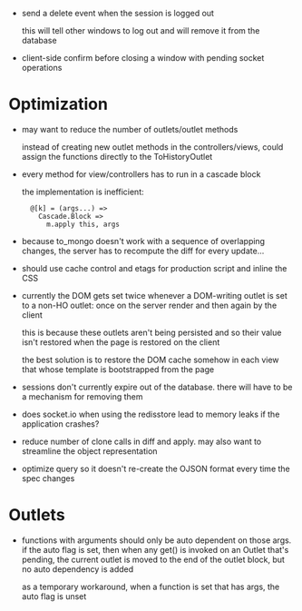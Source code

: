  - send a delete event when the session is logged out

    this will tell other windows to log out and will remove it from the database

 - client-side confirm before closing a window with pending socket operations

# Optimization

  - may want to reduce the number of outlets/outlet methods

    instead of creating new outlet methods in the controllers/views, could assign the functions directly to the ToHistoryOutlet

  - every method for view/controllers has to run in a cascade block

    the implementation is inefficient:

          @[k] = (args...) =>
            Cascade.Block =>
              m.apply this, args

  - because to_mongo doesn't work with a sequence of overlapping changes, the server has to recompute the diff for every update...

  - should use cache control and etags for production script and inline the CSS

  - currently the DOM gets set twice whenever a DOM-writing outlet is set to a non-HO outlet: once on the server render and then again by the client

    this is because these outlets aren't being persisted and so their value isn't restored when the page is restored on the client

    the best solution is to restore the DOM cache somehow in each view that whose template is bootstrapped from the page

  - sessions don't currently expire out of the database. there will have to be a mechanism for removing them

  - does socket.io when using the redisstore lead to memory leaks if the application crashes?

  - reduce number of clone calls in diff and apply. may also want to streamline the object representation

  - optimize query so it doesn't re-create the OJSON format every time the spec changes

# Outlets

  - functions with arguments should only be auto dependent on those args. if the auto flag is set, then when any get() is invoked on an Outlet that's pending, the current outlet is moved to the end of the outlet block, but no auto dependency is added

    as a temporary workaround, when a function is set that has args, the auto flag is unset

